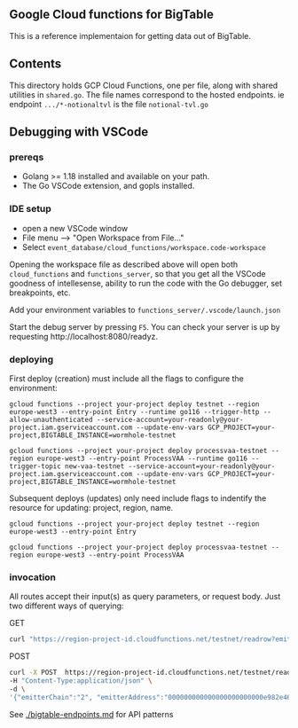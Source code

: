 ## Google Cloud functions for BigTable

This is a reference implementaion for getting data out of BigTable.

## Contents

This directory holds GCP Cloud Functions, one per file, along with shared utilities in `shared.go`. The file names correspond to the hosted endpoints. ie endpoint `.../*-notionaltvl` is the file `notional-tvl.go`

## Debugging with VSCode

### prereqs

- Golang >= 1.18 installed and available on your path.
- The Go VSCode extension, and gopls installed.

### IDE setup

- open a new VSCode window
- File menu --> "Open Workspace from File..."
- Select `event_database/cloud_functions/workspace.code-workspace`

Opening the workspace file as described above will open both `cloud_functions` and `functions_server`, so that you get all the VSCode goodness of intellesense, ability to run the code with the Go debugger, set breakpoints, etc.

Add your environment variables to `functions_server/.vscode/launch.json`

Start the debug server by pressing `F5`. You can check your server is up by requesting http://localhost:8080/readyz.

### deploying

First deploy (creation) must include all the flags to configure the environment:

    gcloud functions --project your-project deploy testnet --region europe-west3 --entry-point Entry --runtime go116 --trigger-http --allow-unauthenticated --service-account=your-readonly@your-project.iam.gserviceaccount.com --update-env-vars GCP_PROJECT=your-project,BIGTABLE_INSTANCE=wormhole-testnet

    gcloud functions --project your-project deploy processvaa-testnet --region europe-west3 --entry-point ProcessVAA --runtime go116 --trigger-topic new-vaa-testnet --service-account=your-readonly@your-project.iam.gserviceaccount.com --update-env-vars GCP_PROJECT=your-project,BIGTABLE_INSTANCE=wormhole-testnet

Subsequent deploys (updates) only need include flags to indentify the resource for updating: project, region, name.

    gcloud functions --project your-project deploy testnet --region europe-west3 --entry-point Entry

    gcloud functions --project your-project deploy processvaa-testnet --region europe-west3 --entry-point ProcessVAA

### invocation

All routes accept their input(s) as query parameters, or request body. Just two different ways of querying:

GET

```bash
curl "https://region-project-id.cloudfunctions.net/testnet/readrow?emitterChain=2&emitterAddress=000000000000000000000000e982e462b094850f12af94d21d470e21be9d0e9c&sequence=0000000000000006"
```

POST

```bash
curl -X POST  https://region-project-id.cloudfunctions.net/testnet/readrow \
-H "Content-Type:application/json" \
-d \
'{"emitterChain":"2", "emitterAddress":"000000000000000000000000e982e462b094850f12af94d21d470e21be9d0e9c", "sequence":"0000000000000006"}'

```

See [./bigtable-endpoints.md](./bigtable-endpoints.md) for API patterns
